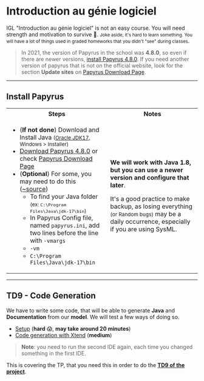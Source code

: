 # Introduction au génie logiciel

IGL "Introduction au génie logiciel" is not an easy course. You will need strength and motivation to survive 👀. <small>Joke aside, it's hard to learn something. You will have a lot of things used in graded homeworks that you didn't "see" during classes</small>.

> In 2021, the version of Papyrus in the school was **4.8.0**, so even if there are newer versions, [install Papyrus 4.8.0](https://www.eclipse.org/downloads/download.php?file=/modeling/mdt/papyrus/rcp/2020-06/4.8.0/papyrus-2020-06-4.8.0-win64.zip). If you need another version of papyrus that is not on the official website, look for the section **Update sites** on [Papyrus Download Page](https://www.eclipse.org/papyrus/download.html).

<hr class="sl">

## Install Papyrus

<table class="table table-bordered table-striped border-dark">
<tr>
<th>Steps</th>
<th>Notes</th>
</tr>

<td>

* (**If not done**) Download and Install Java <small>([Oracle JDK17](https://www.oracle.com/java/technologies/downloads/), Windows > Installer)</small>
* [Download Papyrus 4.8.0](https://www.eclipse.org/downloads/download.php?file=/modeling/mdt/papyrus/rcp/2020-06/4.8.0/papyrus-2020-06-4.8.0-win64.zip) or check [Papyrus Download Page](https://www.eclipse.org/papyrus/download.html)
* (**Optional**) For some, you may need to do this ([~source](https://www.youtube.com/watch?v=QlGrBHkwDXQ&ab_channel=GameTrick))
  * To find your Java folder <small>(ex: `C:\Program Files\Java\jdk-17\bin`)</small>
  * In Papyrus Config file, named `papyrus.ini`, add two lines before the line with `-vmargs`
  * `-vm`
  * `C:\Program Files\Java\jdk-17\bin`
</td>
<td>

**We will work with Java 1.8, but you can use a newer version and configure that later**.

It's a good practice to make backup, as losing everything <small>(or Random bugs)</small> may be a daily occurrence, especially if you are using SysML.
</td>
</table>

<hr class="sr">

## TD9 - Code Generation

We have to write some code, that will be able to generate **Java** and **Documentation** from our **model**. We will test a few ways of doing so.

* [Setup](td9/setup.md) (**hard** 😱, **may take around 20 minutes**)
* [Code generation with Xtend](td9/xtend.md) (**medium**)

> **Note**: you need to run the second IDE again, each time you changed something in the first IDE.

This is covering the TP, that you need this in order to do the [**TD9 of the project**](td9/project.md).